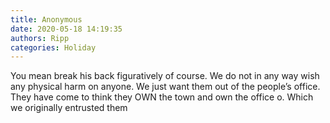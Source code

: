 ```yaml
---
title: Anonymous
date: 2020-05-18 14:19:35
authors: Ripp
categories: Holiday
---
```


 You mean break his back figuratively of course.   We do not in any way wish any physical harm on anyone.  We just want them out of the people’s office.   They have come to think they OWN the town and own the office o. Which we originally entrusted them